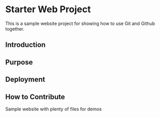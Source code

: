 # Starter Web Project

This is a sample website project for showing how to use Git and Github together.

## Introduction

## Purpose

## Deployment

## How to Contribute

Sample website with plenty of files for demos